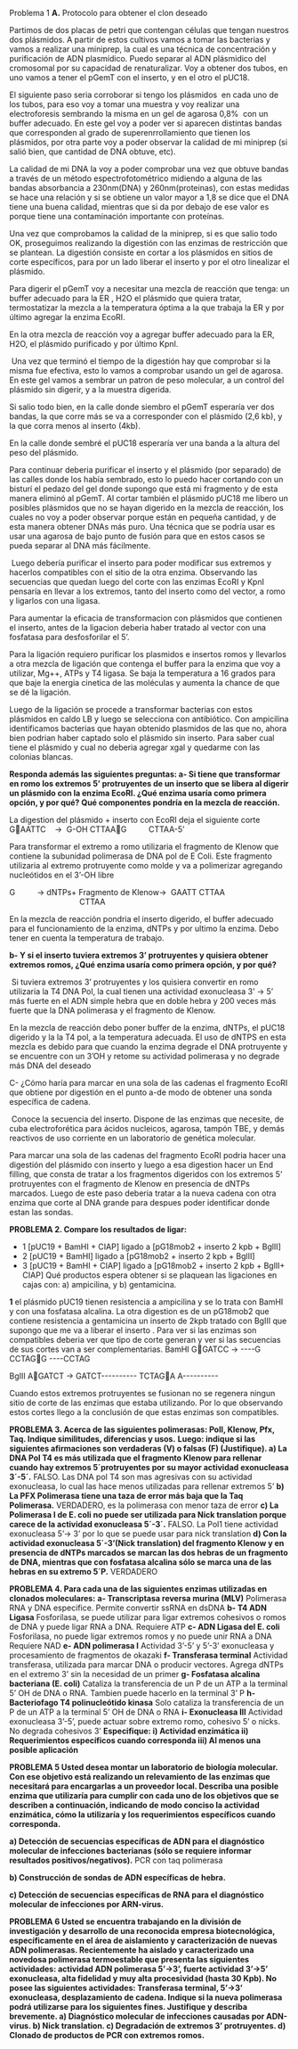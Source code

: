 Problema 1
**A.**
Protocolo para obtener el clon deseado

Partimos de dos placas de petri que contengan células que tengan nuestros dos plásmidos. A partir de estos cultivos vamos a tomar las bacterias y vamos a realizar una miniprep, la cual es una técnica de concentración y purificación de ADN plasmídico. Puedo separar al ADN plásmidico del cromosomal por su capacidad de renaturalizar. Voy a obtener dos tubos, en uno vamos a tener el pGemT con el inserto, y en el otro el pUC18.

El siguiente paso seria corroborar si tengo los plásmidos  en cada uno de los tubos, para eso voy a tomar una muestra y voy realizar una electroforesis sembrando la misma en un gel de agarosa 0,8%  con un buffer adecuado. En este gel voy a poder ver si aparecen distintas bandas que corresponden al grado de superenrrollamiento que tienen los plásmidos, por otra parte voy a poder observar la calidad de mi miniprep (si salió bien, que cantidad de DNA obtuve, etc).

La calidad de mi DNA la voy a poder comprobar una vez que obtuve bandas a través de un método espectrofotométrico midiendo a alguna de las bandas absorbancia a 230nm(DNA) y 260nm(proteinas), con estas medidas se hace una relación y si se obtiene un valor mayor a 1,8 se dice que el DNA tiene una buena calidad, mientras que si da por debajo de ese valor es porque tiene una contaminación importante con proteínas. 

Una vez que comprobamos la calidad de la miniprep, si es que salio todo OK, proseguimos realizando la digestión con las enzimas de restricción que se plantean. La digestión consiste en cortar a los plásmidos en sitios de corte específicos, para por un lado liberar el inserto y por el otro linealizar el plásmido.

Para digerir el pGemT voy a necesitar una mezcla de reacción que tenga: un buffer adecuado para la ER , H2O el plásmido que quiera tratar, termostatizar la mezcla a la temperatura óptima a la que trabaja la ER y por último agregar la enzima EcoRI.

En la otra mezcla de reacción voy a agregar buffer adecuado para la ER, H2O, el plásmido purificado y por último KpnI.


 Una vez que terminó el tiempo de la digestión hay que comprobar si la misma fue efectiva, esto lo vamos a comprobar usando un gel de agarosa. En este gel vamos a sembrar un patron de peso molecular, a un control del plásmido sin digerir, y a la muestra digerida.

Si salio todo bien, en la calle donde siembro el pGemT esperaría ver dos bandas, la que corre más se va a corresponder con el plásmido (2,6 kb), y la que corra menos al inserto (4kb).

En la calle donde sembré el pUC18 esperaría ver una banda a la altura del peso del plásmido.

Para continuar deberia purificar el inserto y el plásmido (por separado) de las calles donde los había sembrado, esto lo puedo hacer cortando con un bisturí el pedazo del gel donde supongo que está mi fragmento y de esta manera eliminó al pGemT. Al cortar también el plásmido pUC18 me libero un posibles plásmidos que no se hayan digerido en la mezcla de reacción, los cuales no voy a poder observar porque están en pequeña cantidad, y de esta manera obtener DNAs más puro. Una técnica que se podría usar es usar una agarosa de bajo punto de fusión para que en estos casos se pueda separar al DNA más fácilmente.

 Luego debería purificar el inserto para poder modificar sus extremos y hacerlos compatibles con el sitio de la otra enzima. Observando las secuencias que quedan luego del corte con las enzimas EcoRI y KpnI pensaría en llevar a los extremos, tanto del inserto como del vector, a romo y ligarlos con una ligasa. 

Para aumentar la eficacia de transformacion con plásmidos que contienen el inserto, antes de la ligacion deberia haber tratado al vector con una fosfatasa para desfosforilar el 5’.

Para la ligación requiero purificar los plasmidos e insertos romos y llevarlos a otra mezcla de ligación que contenga el buffer para la enzima que voy a utilizar, Mg++, ATPs y T4 ligasa. Se baja la temperatura a 16 grados para que baje la energia cinetica de las moléculas y aumenta la chance de que se dé la ligación. 

Luego de la ligación se procede a transformar bacterias con estos plásmidos en caldo LB y luego se selecciona con antibiótico. Con ampicilina identificamos bacterias que hayan obtenido plasmidos de las que no, ahora bien podrian haber captado solo el plásmido sin inserto. Para saber cual tiene el plásmido y cual no deberia agregar xgal y quedarme con las colonias blancas. 


**Responda además las siguientes preguntas:
a- Si tiene que transformar en romo los extremos 5’ protruyentes de un inserto que se libera al digerir un plásmido con la enzima EcoRI. ¿Qué enzima usaría como primera opción, y por qué? Qué componentes pondría en la mezcla de reacción.**



La digestion del plásmido + inserto con EcoRI deja el siguiente corte
G🔻AATTC    →  G-OH
CTTAA🔻G          CTTAA-5’

Para transformar el extremo a romo utilizaria el fragmento de Klenow que contiene la subunidad polimerasa de DNA pol de E Coli. Este fragmento utilizaria al extremo protruyente como molde y va a polimerizar agregando nucleótidos en el 3’-OH libre

G          → dNTPs+ Fragmento de Klenow→  GAATT
CTTAA                                                             CTTAA

En la mezcla de reacción pondria el inserto digerido, el buffer adecuado para el funcionamiento de la enzima, dNTPs y por ultimo la enzima. Debo tener en cuenta la temperatura de trabajo.



**b- Y si el inserto tuviera extremos 3’ protruyentes y quisiera obtener extremos romos, ¿Qué enzima usaría como primera opción, y por qué?**

 Si tuviera extremos 3’ protruyentes y los quisiera convertir en romo utilizaria la T4 DNA Pol, la cual tienen una actividad exonucleasa 3’ → 5’ más fuerte en el ADN simple hebra que en doble hebra y 200 veces más fuerte que la DNA polimerasa y el fragmento de Klenow.

En la mezcla de reacción debo poner buffer de la enzima, dNTPs, el pUC18 digerido y la la T4 pol, a la temperatura adecuada. El uso de dNTPS en esta mezcla es debido para que cuando la enzima degrade el DNA protruyente y se encuentre con un 3’OH y retome su actividad polimerasa y no degrade más DNA del deseado



C- ¿Cómo haría para marcar en una sola de las cadenas el fragmento EcoRI que obtiene por digestión en el punto a-de modo de obtener una sonda específica de cadena.

 Conoce la secuencia del inserto. Dispone de las enzimas que necesite, de cuba electroforética para ácidos nucleicos, agarosa, tampón TBE, y demás reactivos de uso corriente en un laboratorio de genética molecular.

Para marcar una sola de las cadenas del fragmento EcoRI podria hacer una digestión del plásmido con inserto y luego a esa digestion hacer un End filling, que consta de tratar a los fragmentos digeridos con los extremos 5’ protruyentes con el fragmento de Klenow en presencia de dNTPs marcados. Luego de este paso deberia tratar a la nueva cadena con otra enzima que corte al DNA grande para despues poder identificar donde estan las sondas.

**PROBLEMA 2.
Compare los resultados de ligar:**
- 1 [pUC19 + BamHI + CIAP] ligado a [pG18mob2 + inserto 2 kpb + BglII]
- 2 [pUC19 + BamHI] ligado a [pG18mob2 + inserto 2 kpb + BglII]
- 3 [pUC19 + BamHI + CIAP] ligado a [pG18mob2 + inserto 2 kpb + BglII+ CIAP]
Qué productos espera obtener si se plaquean las ligaciones en cajas con:
a) ampicilina, y b) gentamicina.

**1**
el plásmido pUC19 tienen resistencia a ampicilina y se lo trata con BamHI y con una fosfatasa alcalina.
 La otra digestion es de un pG18mob2 que contiene resistencia a gentamicina un inserto de 2kpb tratado con BgIII que supongo que me va a liberar el inserto .
Para ver si las enzimas son compatibles deberia ver que tipo de corte generan y ver si las secuencias de sus cortes van a ser complementarias.
BamHI G🔻GATCC  →  ----G
                  CCTAG🔻G        ----CCTAG


BgIII A🔻GATCT  →       GATCT----------
                  TCTAG🔻A A----------

Cuando estos extremos protruyentes se fusionan no se regenera ningun sitio de corte de las enzimas que estaba utilizando. Por lo que observando estos cortes llego a la conclusión de que estas enzimas son compatibles.

**PROBLEMA 3.
Acerca de las siguientes polimerasas: PolI, Klenow, Pfx, Taq. Indique similitudes, diferencias y usos.**
**Luego: indique si las siguientes afirmaciones son verdaderas (V) o falsas (F) (Justifique).
a) La DNA Pol T4 es más utilizada que el fragmento Klenow para rellenar cuando hay extremos 5´protruyentes por su mayor actividad exonucleasa 3´-5´.**
FALSO. Las DNA pol T4 son mas agresivas con su actividad exonucleasa, lo cual las hace menos utilizadas para rellenar extremos 5’
**b) La PFX Polimerasa tiene una taza de error más baja que la Taq Polimerasa.**
VERDADERO, es la polimerasa con menor taza de error
**c) La Polimerasa I de E. coli no puede ser utilizada para Nick translation porque carece de la actividad exonucleasa 5´-3´.**
FALSO. La Pol1 tiene actividad exonucleasa 5’→ 3’ por lo que se puede usar para nick translation
**d) Con la actividad exonucleasa 5´-3’(Nick translation) del fragmento Klenow y en presencia de dNTPs marcados se marcan las dos hebras de un fragmento de DNA, mientras que con fosfatasa alcalina sólo se marca una de las hebras en su extremo 5´P.**
VERDADERO

**PROBLEMA 4.
Para cada una de las siguientes enzimas utilizadas en clonados moleculares:**
**a- Transcriptasa reversa murina (MLV)**
Polimerasa RNA y DNA especifice. Permite convertir ssRNA en dsDNA
**b- T4 ADN Ligasa**
Fosforilasa, se puede utilizar para ligar extremos cohesivos o romos de DNA y puede ligar RNA a DNA. Requiere ATP
**c- ADN Ligasa del E. coli**
Fosforilasa, no puede ligar extremos romos y no puede unir RNA a DNA
Requiere NAD
**e- ADN polimerasa I**
Actividad 3’-5’ y 5’-3’ exonucleasa y procesamiento de fragmentos de okazaki
**f- Transferasa terminal**
Actividad transferasa, utilizada para marcar DNA o producir vectores. Agrega dNTPs en el extremo 3’ sin la necesidad de un primer
**g- Fosfatasa alcalina bacteriana (E. coli)**
Cataliza la transferencia de un P de un ATP a la terminal 5’ OH de DNA o RNA. Tambien puede hacerlo en la terminal 3’ P
**h- Bacteriofago T4 polinucleótido kinasa**
Solo cataliza la transferencia de un P de un ATP a la terminal 5’ OH de DNA o RNA
**i- Exonucleasa III**
Actividad exonucleasa 3’-5’, puede actuar sobre extremo romo, cohesivo 5’ o nicks. No degrada cohesivos 3’
**Especifique:
i) Actividad enzimática
ii) Requerimientos específicos cuando corresponda
iii) Al menos una posible aplicación**

**PROBLEMA 5
Usted desea montar un laboratorio de biología molecular. Con ese objetivo está realizando un relevamiento de las enzimas que necesitará para encargarlas a un proveedor local. Describa una posible enzima que utilizaría para cumplir con cada uno de los objetivos que se describen a continuación, indicando de modo conciso la actividad enzimática, cómo la utilizaría y los requerimientos específicos cuando corresponda.**

**a) Detección de secuencias específicas de ADN para el diagnóstico molecular de infecciones bacterianas (sólo se requiere informar resultados positivos/negativos).**
PCR con taq polimerasa

**b) Construcción de sondas de ADN específicas de hebra.**

**c) Detección de secuencias específicas de RNA para el diagnóstico molecular de infecciones por ARN-virus.**

**PROBLEMA 6
Usted se encuentra trabajando en la división de investigación y desarrollo de una reconocida empresa biotecnológica, específicamente en el área de aislamiento y caracterización de nuevas ADN polimerasas.
Recientemente ha aislado y caracterizado una novedosa polimerasa termoestable que presenta las siguientes actividades: actividad ADN polimerasa 5’->3’, fuerte actividad 3’->5’ exonucleasa, alta fidelidad y muy alta procesividad (hasta 30 Kpb). No posee las siguientes actividades: Transferasa terminal, 5’->3’ exonucleasa, desplazamiento de cadena.
Indique si la nueva polimerasa podrá utilizarse para los siguientes fines. Justifique y describa brevemente.
a) Diagnóstico molecular de infecciones causadas por ADN-virus.
b) Nick translation.
c) Degradación de extremos 3’ protruyentes.
d) Clonado de productos de PCR con extremos romos.**
